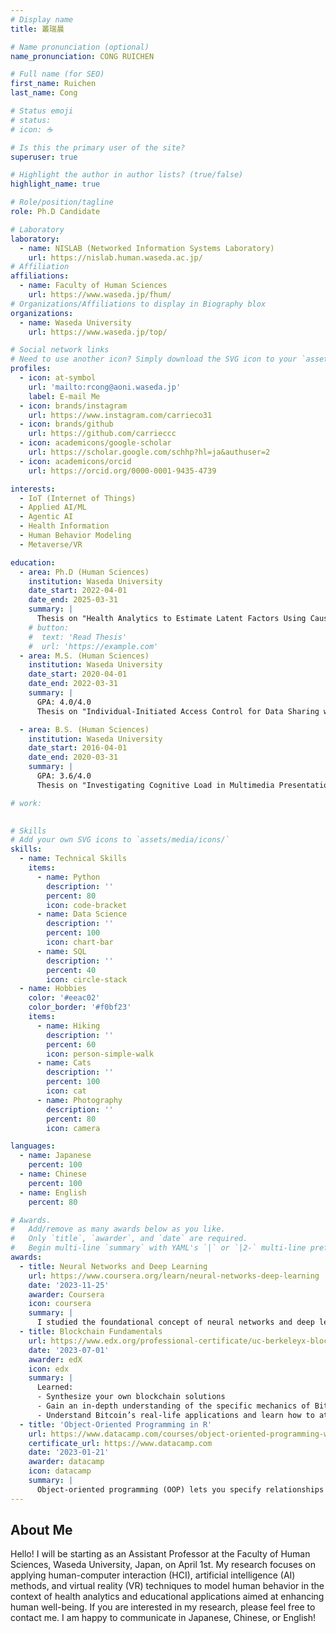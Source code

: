 ```yaml
---
# Display name
title: 叢瑞晨

# Name pronunciation (optional)
name_pronunciation: CONG RUICHEN

# Full name (for SEO)
first_name: Ruichen
last_name: Cong

# Status emoji
# status:
# icon: ☕️

# Is this the primary user of the site?
superuser: true

# Highlight the author in author lists? (true/false)
highlight_name: true

# Role/position/tagline
role: Ph.D Candidate

# Laboratory
laboratory:
  - name: NISLAB (Networked Information Systems Laboratory)
    url: https://nislab.human.waseda.ac.jp/
# Affiliation
affiliations:
  - name: Faculty of Human Sciences
    url: https://www.waseda.jp/fhum/
# Organizations/Affiliations to display in Biography blox
organizations:
  - name: Waseda University
    url: https://www.waseda.jp/top/

# Social network links
# Need to use another icon? Simply download the SVG icon to your `assets/media/icons/` folder.
profiles:
  - icon: at-symbol
    url: 'mailto:rcong@aoni.waseda.jp'
    label: E-mail Me
  - icon: brands/instagram
    url: https://www.instagram.com/carrieco31
  - icon: brands/github
    url: https://github.com/carrieccc
  - icon: academicons/google-scholar
    url: https://scholar.google.com/schhp?hl=ja&authuser=2
  - icon: academicons/orcid
    url: https://orcid.org/0000-0001-9435-4739

interests:
  - IoT (Internet of Things)
  - Applied AI/ML
  - Agentic AI
  - Health Information
  - Human Behavior Modeling
  - Metaverse/VR

education:
  - area: Ph.D (Human Sciences)
    institution: Waseda University
    date_start: 2022-04-01
    date_end: 2025-03-31
    summary: |
      Thesis on "Health Analytics to Estimate Latent Factors Using Causal Discovery". Supervised by [Prof. Qun Jin](https://w-rdb.waseda.jp/html/100000696_en.html), co-supervised by [Prof. Shoji Nishimura](https://w-rdb.waseda.jp/html/100000547_en.html) and [Prof. Atsushi Ogihara](https://w-rdb.waseda.jp/html/100000619_en.html). My doctoral program is supported by the Japan Science and Technology Agency Support for Pioneering Research Initiated by the Next Generation (SPRING). Presented papers at 2 IEEE conferences, and the contributions have published in 3 Lecture Notes in Computer Science and 2 journals.
    # button:
    #  text: 'Read Thesis'
    #  url: 'https://example.com'
  - area: M.S. (Human Sciences)
    institution: Waseda University
    date_start: 2020-04-01
    date_end: 2022-03-31
    summary: |
      GPA: 4.0/4.0
      Thesis on "Individual-Initiated Access Control for Data Sharing with Blockchain". Supervised by [Prof. Qun Jin](https://w-rdb.waseda.jp/html/100000696_en.html). Presented papers at 1 IEEE conference, and the contributions have published in 1 Lecture Notes in Computer Science.

  - area: B.S. (Human Sciences)
    institution: Waseda University
    date_start: 2016-04-01
    date_end: 2020-03-31
    summary: |
      GPA: 3.6/4.0
      Thesis on "Investigating Cognitive Load in Multimedia Presentation Using an Eye Tracker". Supervised by [Prof. Qun Jin](https://w-rdb.waseda.jp/html/100000696_en.html). The contributions have published in 1 International Conference and 1 journal.

# work:
 

# Skills
# Add your own SVG icons to `assets/media/icons/`
skills:
  - name: Technical Skills
    items:
      - name: Python
        description: ''
        percent: 80
        icon: code-bracket
      - name: Data Science
        description: ''
        percent: 100
        icon: chart-bar
      - name: SQL
        description: ''
        percent: 40
        icon: circle-stack
  - name: Hobbies
    color: '#eeac02'
    color_border: '#f0bf23'
    items:
      - name: Hiking
        description: ''
        percent: 60
        icon: person-simple-walk
      - name: Cats
        description: ''
        percent: 100
        icon: cat
      - name: Photography
        description: ''
        percent: 80
        icon: camera

languages:
  - name: Japanese
    percent: 100
  - name: Chinese
    percent: 100
  - name: English
    percent: 80

# Awards.
#   Add/remove as many awards below as you like.
#   Only `title`, `awarder`, and `date` are required.
#   Begin multi-line `summary` with YAML's `|` or `|2-` multi-line prefix and indent 2 spaces below.
awards:
  - title: Neural Networks and Deep Learning
    url: https://www.coursera.org/learn/neural-networks-deep-learning
    date: '2023-11-25'
    awarder: Coursera
    icon: coursera
    summary: |
      I studied the foundational concept of neural networks and deep learning. By the end, I was familiar with the significant technological trends driving the rise of deep learning; build, train, and apply fully connected deep neural networks; implement efficient (vectorized) neural networks; identify key parameters in a neural network’s architecture; and apply deep learning to your own applications.
  - title: Blockchain Fundamentals
    url: https://www.edx.org/professional-certificate/uc-berkeleyx-blockchain-fundamentals
    date: '2023-07-01'
    awarder: edX
    icon: edx
    summary: |
      Learned:
      - Synthesize your own blockchain solutions
      - Gain an in-depth understanding of the specific mechanics of Bitcoin
      - Understand Bitcoin’s real-life applications and learn how to attack and destroy Bitcoin, Ethereum, smart contracts and Dapps, and alternatives to Bitcoin’s Proof-of-Work consensus algorithm
  - title: 'Object-Oriented Programming in R'
    url: https://www.datacamp.com/courses/object-oriented-programming-with-s3-and-r6-in-r
    certificate_url: https://www.datacamp.com
    date: '2023-01-21'
    awarder: datacamp
    icon: datacamp
    summary: |
      Object-oriented programming (OOP) lets you specify relationships between functions and the objects that they can act on, helping you manage complexity in your code. This is an intermediate level course, providing an introduction to OOP, using the S3 and R6 systems. S3 is a great day-to-day R programming tool that simplifies some of the functions that you write. R6 is especially useful for industry-specific analyses, working with web APIs, and building GUIs.
---
```


## About Me

Hello! I will be starting as an Assistant Professor at the Faculty of Human Sciences, Waseda University, Japan, on April 1st. My research focuses on applying human-computer interaction (HCI), artificial intelligence (AI) methods, and virtual reality (VR) techniques to model human behavior in the context of health analytics and educational applications aimed at enhancing human well-being. If you are interested in my research, please feel free to contact me. I am happy to communicate in Japanese, Chinese, or English!
